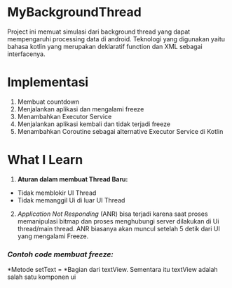 # MyBackgroundThread
Project ini memuat simulasi dari background thread yang dapat mempengaruhi processing data di android. Teknologi yang digunakan yaitu bahasa kotlin yang merupakan deklaratif function dan XML sebagai interfacenya.
# Implementasi
1. Membuat countdown
2. Menjalankan aplikasi dan mengalami freeze
3. Menambahkan Executor Service
4. Menjalankan aplikasi kembali dan tidak terjadi freeze
5. Menambahkan Coroutine sebagai alternative Executor Service di Kotlin
# What I Learn
1. **Aturan dalam membuat Thread Baru:**
* Tidak memblokir UI Thread
* Tidak memanggil Ui di luar UI Thread
2. *Application Not Responding* (ANR) bisa terjadi karena saat proses memanipulasi bitmap dan proses menghubungi server dilakukan di Ui thread/main thread. ANR biasanya akan muncul setelah 5 detik dari UI yang mengalami Freeze.
### *Contoh code membuat freeze:*
*Metode setText =
  *Bagian dari textView. Sementara itu textView adalah salah satu komponen ui



